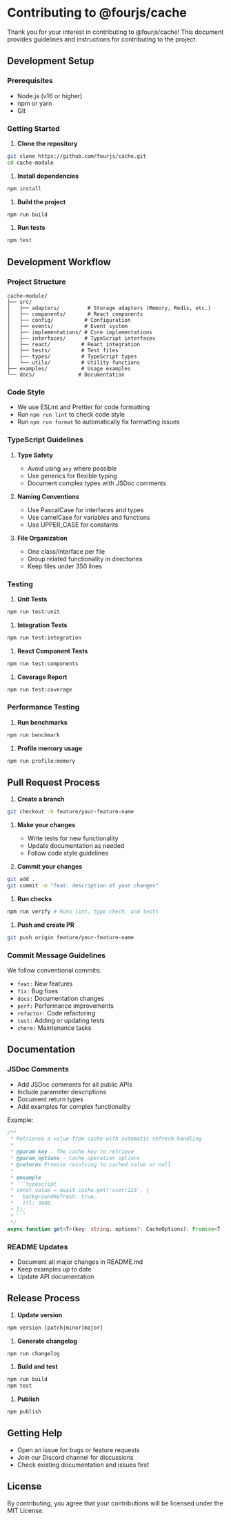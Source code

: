 # Contributing to @fourjs/cache

Thank you for your interest in contributing to @fourjs/cache! This document provides guidelines and instructions for contributing to the project.

## Development Setup

### Prerequisites

- Node.js (v16 or higher)
- npm or yarn
- Git

### Getting Started

1. **Clone the repository**
```bash
git clone https://github.com/fourjs/cache.git
cd cache-module
```

1. **Install dependencies**
```bash
npm install
```

1. **Build the project**
```bash
npm run build
```

1. **Run tests**
```bash
npm test
```

## Development Workflow

### Project Structure

```
cache-module/
├── src/
│   ├── adapters/         # Storage adapters (Memory, Redis, etc.)
│   ├── components/       # React components
│   ├── config/          # Configuration
│   ├── events/          # Event system
│   ├── implementations/ # Core implementations
│   ├── interfaces/      # TypeScript interfaces
│   ├── react/          # React integration
│   ├── tests/          # Test files
│   ├── types/          # TypeScript types
│   └── utils/          # Utility functions
├── examples/           # Usage examples
└── docs/              # Documentation
```

### Code Style

- We use ESLint and Prettier for code formatting
- Run `npm run lint` to check code style
- Run `npm run format` to automatically fix formatting issues

### TypeScript Guidelines

1. **Type Safety**
   - Avoid using `any` where possible
   - Use generics for flexible typing
   - Document complex types with JSDoc comments

2. **Naming Conventions**
   - Use PascalCase for interfaces and types
   - Use camelCase for variables and functions
   - Use UPPER_CASE for constants

3. **File Organization**
   - One class/interface per file
   - Group related functionality in directories
   - Keep files under 350 lines

### Testing

1. **Unit Tests**
```bash
npm run test:unit
```

1. **Integration Tests**
```bash
npm run test:integration
```

1. **React Component Tests**
```bash
npm run test:components
```

1. **Coverage Report**
```bash
npm run test:coverage
```

### Performance Testing

1. **Run benchmarks**
```bash
npm run benchmark
```

1. **Profile memory usage**
```bash
npm run profile:memory
```

## Pull Request Process

1. **Create a branch**
```bash
git checkout -b feature/your-feature-name
```

1. **Make your changes**
   - Write tests for new functionality
   - Update documentation as needed
   - Follow code style guidelines

2. **Commit your changes**
```bash
git add .
git commit -m "feat: description of your changes"
```

1. **Run checks**
```bash
npm run verify # Runs lint, type check, and tests
```

1. **Push and create PR**
```bash
git push origin feature/your-feature-name
```

### Commit Message Guidelines

We follow conventional commits:

- `feat:` New features
- `fix:` Bug fixes
- `docs:` Documentation changes
- `perf:` Performance improvements
- `refactor:` Code refactoring
- `test:` Adding or updating tests
- `chore:` Maintenance tasks

## Documentation

### JSDoc Comments

- Add JSDoc comments for all public APIs
- Include parameter descriptions
- Document return types
- Add examples for complex functionality

Example:
```typescript
/**
 * Retrieves a value from cache with automatic refresh handling
 * 
 * @param key - The cache key to retrieve
 * @param options - Cache operation options
 * @returns Promise resolving to cached value or null
 * 
 * @example
 * ```typescript
 * const value = await cache.get('user:123', {
 *   backgroundRefresh: true,
 *   ttl: 3600
 * });
 * ```
 */
async function get<T>(key: string, options?: CacheOptions): Promise<T | null>
```

### README Updates

- Document all major changes in README.md
- Keep examples up to date
- Update API documentation

## Release Process

1. **Update version**
```bash
npm version [patch|minor|major]
```

1. **Generate changelog**
```bash
npm run changelog
```

1. **Build and test**
```bash
npm run build
npm test
```

1. **Publish**
```bash
npm publish
```

## Getting Help

- Open an issue for bugs or feature requests
- Join our Discord channel for discussions
- Check existing documentation and issues first

## License

By contributing, you agree that your contributions will be licensed under the MIT License.